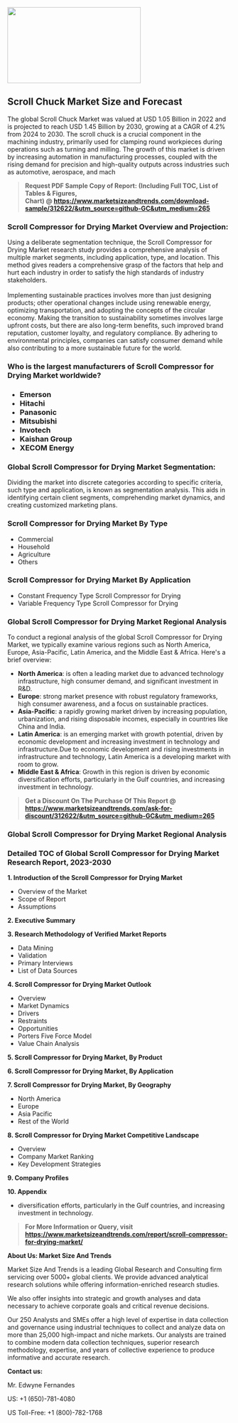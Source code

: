 <p><img class="alignnone size-medium wp-image-20088" src="https://ffe5etoiles.com/wp-content/uploads/2024/12/MST1-300x171.png" alt="" width="300" height="171" /></p><h2>Scroll Chuck Market Size and Forecast</h2><p>The global Scroll Chuck Market was valued at USD 1.05 Billion in 2022 and is projected to reach USD 1.45 Billion by 2030, growing at a CAGR of 4.2% from 2024 to 2030. The scroll chuck is a crucial component in the machining industry, primarily used for clamping round workpieces during operations such as turning and milling. The growth of this market is driven by increasing automation in manufacturing processes, coupled with the rising demand for precision and high-quality outputs across industries such as automotive, aerospace, and mach</p><blockquote id="" class=""><strong>Request PDF Sample Copy of Report: (Including Full TOC, List of Tables &amp; Figures, Chart)&nbsp;@&nbsp;<strong><a href="https://www.marketsizeandtrends.com/download-sample/312622/&utm_source=github-GC&utm_medium=265" target="_blank">https://www.marketsizeandtrends.com/download-sample/312622/&utm_source=github-GC&utm_medium=265</a></strong></strong></blockquote><h3 id="" class="">Scroll Compressor for Drying Market&nbsp;Overview and Projection:</h3><p id="" class="">Using a deliberate segmentation technique, the Scroll Compressor for Drying Market research study provides a comprehensive analysis of multiple market segments, including application, type, and location. This method gives readers a comprehensive grasp of the factors that help and hurt each industry in order to satisfy the high standards of industry stakeholders. <br /> <br />Implementing sustainable practices involves more than just designing products; other operational changes include using renewable energy, optimizing transportation, and adopting the concepts of the circular economy. Making the transition to sustainability sometimes involves large upfront costs, but there are also long-term benefits, such improved brand reputation, customer loyalty, and regulatory compliance. By adhering to environmental principles, companies can satisfy consumer demand while also contributing to a more sustainable future for the world.</p><h3 id="" class="">Who is the largest manufacturers of&nbsp;Scroll Compressor for Drying Market worldwide?</h3><h3 class=""><p><ul><li>Emerson </li><li> Hitachi </li><li> Panasonic </li><li> Mitsubishi </li><li> Invotech </li><li> Kaishan Group </li><li> XECOM Energy</li></ul></p></h3><h3 id="" class="">Global&nbsp;Scroll Compressor for Drying Market Segmentation:</h3><p id="" class="">Dividing the market into discrete categories according to specific criteria, such type and application, is known as segmentation analysis. This aids in identifying certain client segments, comprehending market dynamics, and creating customized marketing plans.</p><h3 id="" class="">Scroll Compressor for Drying Market&nbsp;By Type</h3><p><p><ul><li>Commercial</li><li> Household</li><li> Agriculture</li><li> Others</p></li></ul></p></p><h3 id="" class="">Scroll Compressor for Drying Market&nbsp;By Application</h3><p class=""><p><ul><li>Constant Frequency Type Scroll Compressor for Drying</li><li> Variable Frequency Type Scroll Compressor for Drying</li></ul></p></p><h3 id="" class="">Global Scroll Compressor for Drying Market Regional Analysis</h3><p id="" class="">To conduct a regional analysis of the global Scroll Compressor for Drying Market, we typically examine various regions such as North America, Europe, Asia-Pacific, Latin America, and the Middle East &amp; Africa. Here's a brief overview:</p><ul><li><strong>North America</strong>: is often a leading market due to advanced technology infrastructure, high consumer demand, and significant investment in R&amp;D.</li><li><strong>Europe</strong>: strong market presence with robust regulatory frameworks, high consumer awareness, and a focus on sustainable practices.</li><li><strong>Asia-Pacific</strong>: a rapidly growing market driven by increasing population, urbanization, and rising disposable incomes, especially in countries like China and India.</li><li><strong>Latin America</strong>: is an emerging market with growth potential, driven by economic development and increasing investment in technology and infrastructure.Due to economic development and rising investments in infrastructure and technology, Latin America is a developing market with room to grow.</li><li><strong>Middle East &amp; Africa</strong>: Growth in this region is driven by economic diversification efforts, particularly in the Gulf countries, and increasing investment in technology.</li></ul><blockquote id="" class=""><strong>Get a Discount On The Purchase Of This Report @ <strong><a href="https://www.marketsizeandtrends.com/ask-for-discount/312622/&utm_source=github-GC&utm_medium=265" target="_blank">https://www.marketsizeandtrends.com/ask-for-discount/312622/&utm_source=github-GC&utm_medium=265</a></strong></strong></blockquote><h3 id="" class="">Global Scroll Compressor for Drying Market Regional Analysis</h3><h3 id="" class="">Detailed TOC of Global Scroll Compressor for Drying Market Research Report, 2023-2030</h3><p id="" class=""><strong>1. Introduction of the Scroll Compressor for Drying Market</strong></p><ul><li>Overview of the Market</li><li>Scope of Report</li><li>Assumptions</li></ul><p id="" class=""><strong>2. Executive Summary</strong></p><p id="" class=""><strong>3. Research Methodology of Verified Market Reports</strong></p><ul><li>Data Mining</li><li>Validation</li><li>Primary Interviews</li><li>List of Data Sources</li></ul><p id="" class=""><strong>4. Scroll Compressor for Drying Market Outlook</strong></p><ul><li>Overview</li><li>Market Dynamics</li><li>Drivers</li><li>Restraints</li><li>Opportunities</li><li>Porters Five Force Model</li><li>Value Chain Analysis</li></ul><p id="" class=""><strong>5. Scroll Compressor for Drying Market, By Product</strong></p><p id="" class=""><strong>6. Scroll Compressor for Drying Market, By Application</strong></p><p id="" class=""><strong>7. Scroll Compressor for Drying Market, By Geography</strong></p><ul><li>North America</li><li>Europe</li><li>Asia Pacific</li><li>Rest of the World</li></ul><p id="" class=""><strong>8. Scroll Compressor for Drying Market Competitive Landscape</strong></p><ul><li>Overview</li><li>Company Market Ranking</li><li>Key Development Strategies</li></ul><p id="" class=""><strong>9. Company Profiles</strong></p><p id="" class=""><strong>10. Appendix</strong></p><ul><li>diversification efforts, particularly in the Gulf countries, and increasing investment in technology.</li></ul><blockquote id="" class=""><strong>For More Information or Query, visit <strong><strong><a href="https://www.marketsizeandtrends.com/report/scroll-compressor-for-drying-market/" target="_blank">https://www.marketsizeandtrends.com/report/scroll-compressor-for-drying-market/</a></strong></strong></strong></blockquote><p id="" class=""><strong>About Us: Market Size And Trends</strong></p><p id="" class="">Market Size And Trends is a leading Global Research and Consulting firm servicing over 5000+ global clients. We provide advanced analytical research solutions while offering information-enriched research studies.</p><p id="" class="">We also offer insights into strategic and growth analyses and data necessary to achieve corporate goals and critical revenue decisions.</p><p id="" class="">Our 250 Analysts and SMEs offer a high level of expertise in data collection and governance using industrial techniques to collect and analyze data on more than 25,000 high-impact and niche markets. Our analysts are trained to combine modern data collection techniques, superior research methodology, expertise, and years of collective experience to produce informative and accurate research.</p><p id="" class=""><strong>Contact us:</strong></p><p id="" class="">Mr. Edwyne Fernandes</p><p id="" class="">US: +1 (650)-781-4080</p><p id="" class="">US Toll-Free: +1 (800)-782-1768</p>
